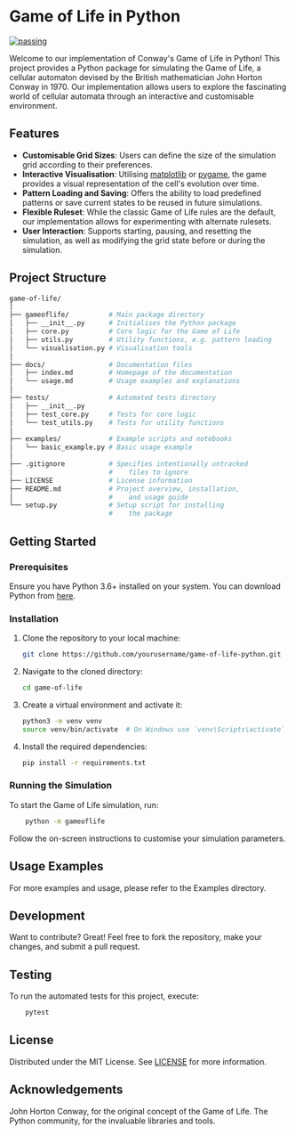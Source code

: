 # Game of Life in Python
[![passing](https://github.com/rossop/game-of-life/actions/workflows/python-tests.yml/badge.svg)](https://github.com/rossop/game-of-life/actions/workflows/python-tests.yml)


Welcome to our implementation of Conway's Game of Life in Python! This project provides a Python package for simulating the Game of Life, a cellular automaton devised by the British mathematician John Horton Conway in 1970. Our implementation allows users to explore the fascinating world of cellular automata through an interactive and customisable environment.

## Features

- **Customisable Grid Sizes**: Users can define the size of the simulation grid according to their preferences.
- **Interactive Visualisation**: Utilising [matplotlib](https://matplotlib.org/) or [pygame](https://www.pygame.org/news), the game provides a visual representation of the cell's evolution over time.
- **Pattern Loading and Saving**: Offers the ability to load predefined patterns or save current states to be reused in future simulations.
- **Flexible Ruleset**: While the classic Game of Life rules are the default, our implementation allows for experimenting with alternate rulesets.
- **User Interaction**: Supports starting, pausing, and resetting the simulation, as well as modifying the grid state before or during the simulation.

## Project Structure
```bash
game-of-life/
│
├── gameoflife/          # Main package directory
│   ├── __init__.py      # Initialises the Python package
│   ├── core.py          # Core logic for the Game of Life
│   ├── utils.py         # Utility functions, e.g. pattern loading
│   └── visualisation.py # Visualisation tools
│
├── docs/                # Documentation files
│   ├── index.md         # Homepage of the documentation
│   └── usage.md         # Usage examples and explanations
│
├── tests/               # Automated tests directory
│   ├── __init__.py
│   ├── test_core.py     # Tests for core logic
│   └── test_utils.py    # Tests for utility functions
│
├── examples/            # Example scripts and notebooks
│   └── basic_example.py # Basic usage example
│
├── .gitignore           # Specifies intentionally untracked 
│                        #    files to ignore
├── LICENSE              # License information
├── README.md            # Project overview, installation, 
│                        #    and usage guide
└── setup.py             # Setup script for installing 
                         #    the package

```

## Getting Started

### Prerequisites

Ensure you have Python 3.6+ installed on your system. You can download Python from [here](https://www.python.org/downloads/).

### Installation

1. Clone the repository to your local machine:
   ```bash
   git clone https://github.com/yourusername/game-of-life-python.git
    ```
2. Navigate to the cloned directory:
    ```bash
    cd game-of-life
    ```
3. Create a virtual environment and activate it:
    ```bash
    python3 -m venv venv
    source venv/bin/activate  # On Windows use `venv\Scripts\activate`
    ```
4. Install the required dependencies:
    ```bash
    pip install -r requirements.txt
    ```

### Running the Simulation
To start the Game of Life simulation, run:
```bash
    python -m gameoflife
```

Follow the on-screen instructions to customise your simulation parameters.

## Usage Examples
For more examples and usage, please refer to the Examples directory.

## Development
Want to contribute? Great! Feel free to fork the repository, make your changes, and submit a pull request.

## Testing
To run the automated tests for this project, execute:

```bash
    pytest
```

## License
Distributed under the MIT License. See [LICENSE](LICENCE) for more information.

## Acknowledgements
John Horton Conway, for the original concept of the Game of Life.
The Python community, for the invaluable libraries and tools.

